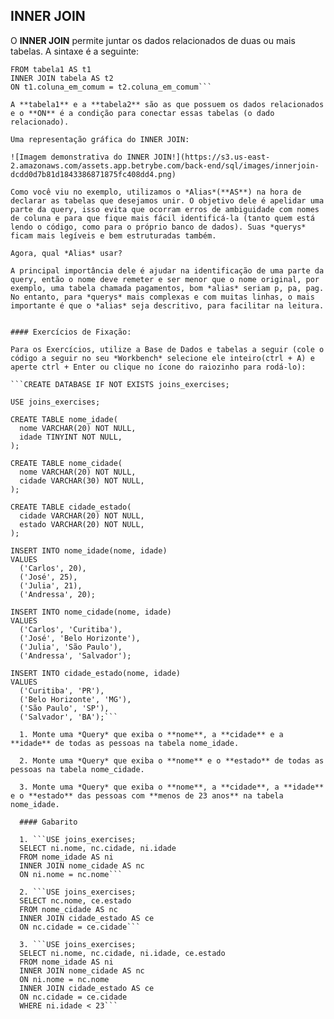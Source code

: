## INNER JOIN

O **INNER JOIN** permite juntar os dados relacionados de duas ou mais tabelas. A sintaxe é a seguinte:

```SELECT t1.coluna, t2.coluna 
FROM tabela1 AS t1
INNER JOIN tabela AS t2
ON t1.coluna_em_comum = t2.coluna_em_comum```

A **tabela1** e a **tabela2** são as que possuem os dados relacionados e o **ON** é a condição para conectar essas tabelas (o dado relacionado).

Uma representação gráfica do INNER JOIN:

![Imagem demonstrativa do INNER JOIN!](https://s3.us-east-2.amazonaws.com/assets.app.betrybe.com/back-end/sql/images/innerjoin-dcdd0d7b81d1843386871875fc408dd4.png)

Como você viu no exemplo, utilizamos o *Alias*(**AS**) na hora de declarar as tabelas que desejamos unir. O objetivo dele é apelidar uma parte da query, isso evita que ocorram erros de ambiguidade com nomes de coluna e para que fique mais fácil identificá-la (tanto quem está lendo o código, como para o próprio banco de dados). Suas *querys* ficam mais legíveis e bem estruturadas também.

Agora, qual *Alias* usar?

A principal importância dele é ajudar na identificação de uma parte da query, então o nome deve remeter e ser menor que o nome original, por exemplo, uma tabela chamada pagamentos, bom *alias* seriam p, pa, pag. No entanto, para *querys* mais complexas e com muitas linhas, o mais importante é que o *alias* seja descritivo, para facilitar na leitura.


#### Exercícios de Fixação:

Para os Exercícios, utilize a Base de Dados e tabelas a seguir (cole o código a seguir no seu *Workbench* selecione ele inteiro(ctrl + A) e aperte ctrl + Enter ou clique no ícone do raiozinho para rodá-lo):

```CREATE DATABASE IF NOT EXISTS joins_exercises;

USE joins_exercises;

CREATE TABLE nome_idade(
  nome VARCHAR(20) NOT NULL,
  idade TINYINT NOT NULL,
);

CREATE TABLE nome_cidade(
  nome VARCHAR(20) NOT NULL,
  cidade VARCHAR(30) NOT NULL,
);

CREATE TABLE cidade_estado(
  cidade VARCHAR(20) NOT NULL,
  estado VARCHAR(20) NOT NULL,
);

INSERT INTO nome_idade(nome, idade)
VALUES
  ('Carlos', 20),
  ('José', 25),
  ('Julia', 21),
  ('Andressa', 20);

INSERT INTO nome_cidade(nome, idade)
VALUES
  ('Carlos', 'Curitiba'),
  ('José', 'Belo Horizonte'),
  ('Julia', 'São Paulo'),
  ('Andressa', 'Salvador');

INSERT INTO cidade_estado(nome, idade)
VALUES
  ('Curitiba', 'PR'),
  ('Belo Horizonte', 'MG'),
  ('São Paulo', 'SP'),
  ('Salvador', 'BA');```

  1. Monte uma *Query* que exiba o **nome**, a **cidade** e a **idade** de todas as pessoas na tabela nome_idade.

  2. Monte uma *Query* que exiba o **nome** e o **estado** de todas as pessoas na tabela nome_cidade.

  3. Monte uma *Query* que exiba o **nome**, a **cidade**, a **idade** e o **estado** das pessoas com **menos de 23 anos** na tabela nome_idade.

  #### Gabarito

  1. ```USE joins_exercises;
  SELECT ni.nome, nc.cidade, ni.idade 
  FROM nome_idade AS ni
  INNER JOIN nome_cidade AS nc
  ON ni.nome = nc.nome```

  2. ```USE joins_exercises;
  SELECT nc.nome, ce.estado
  FROM nome_cidade AS nc
  INNER JOIN cidade_estado AS ce
  ON nc.cidade = ce.cidade```

  3. ```USE joins_exercises;
  SELECT ni.nome, nc.cidade, ni.idade, ce.estado
  FROM nome_idade AS ni
  INNER JOIN nome_cidade AS nc
  ON ni.nome = nc.nome
  INNER JOIN cidade_estado AS ce
  ON nc.cidade = ce.cidade
  WHERE ni.idade < 23```
